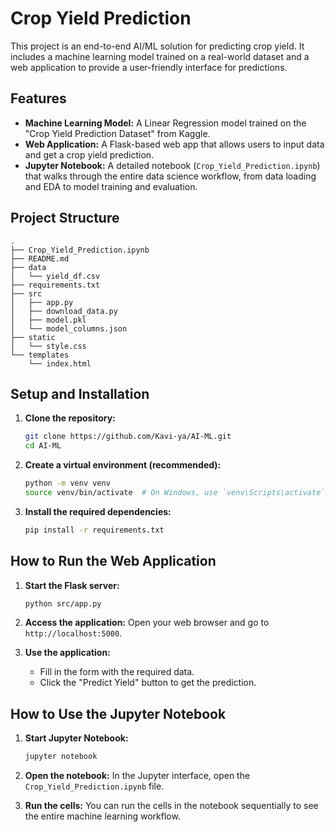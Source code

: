 # Crop Yield Prediction

This project is an end-to-end AI/ML solution for predicting crop yield. It includes a machine learning model trained on a real-world dataset and a web application to provide a user-friendly interface for predictions.

## Features

- **Machine Learning Model:** A Linear Regression model trained on the "Crop Yield Prediction Dataset" from Kaggle.
- **Web Application:** A Flask-based web app that allows users to input data and get a crop yield prediction.
- **Jupyter Notebook:** A detailed notebook (`Crop_Yield_Prediction.ipynb`) that walks through the entire data science workflow, from data loading and EDA to model training and evaluation.

## Project Structure

```
.
├── Crop_Yield_Prediction.ipynb
├── README.md
├── data
│   └── yield_df.csv
├── requirements.txt
├── src
│   ├── app.py
│   ├── download_data.py
│   ├── model.pkl
│   └── model_columns.json
├── static
│   └── style.css
└── templates
    └── index.html
```

## Setup and Installation

1.  **Clone the repository:**
    ```bash
    git clone https://github.com/Kavi-ya/AI-ML.git
    cd AI-ML
    ```

2.  **Create a virtual environment (recommended):**
    ```bash
    python -m venv venv
    source venv/bin/activate  # On Windows, use `venv\Scripts\activate`
    ```

3.  **Install the required dependencies:**
    ```bash
    pip install -r requirements.txt
    ```

## How to Run the Web Application

1.  **Start the Flask server:**
    ```bash
    python src/app.py
    ```

2.  **Access the application:**
    Open your web browser and go to `http://localhost:5000`.

3.  **Use the application:**
    - Fill in the form with the required data.
    - Click the "Predict Yield" button to get the prediction.

## How to Use the Jupyter Notebook

1.  **Start Jupyter Notebook:**
    ```bash
    jupyter notebook
    ```

2.  **Open the notebook:**
    In the Jupyter interface, open the `Crop_Yield_Prediction.ipynb` file.

3.  **Run the cells:**
    You can run the cells in the notebook sequentially to see the entire machine learning workflow.
